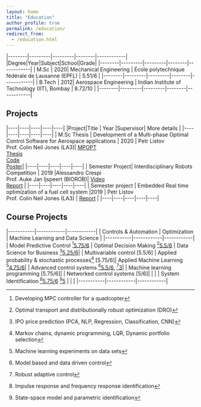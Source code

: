 ```yaml
---
layout: home
title: "Education"
author_profile: true
permalink: /education/
redirect_from:
  - /education.html
---
```


|--------|---------|---------|--------|------------|
|Degree|Year|Subject|School|Grade|
|--------|---------|---------|--------|------------|
| M.Sc | 2020| Mechanical Engineering | École polytechnique fédérale de Lausanne (EPFL) | 5.51/6 |
|--------|---------|---------|--------|------------|
| B.Tech | 2012| Aerospace Engineering | Indian Institute of Technology (IIT), Bombay | 8.72/10 |
|--------|---------|---------|--------|------------|

## Projects

|----|----|----|----|----|
|Project|Title | Year |Supervisor| More details |
|----|----|----|----|----|
| M.Sc Thesis | Development of a Multi-phase Optimal Control Software for Aerospace applications | 2020 | Petr Listov<br> Prof. Colin Neil Jones (LA3)| [MPOPT](https://mpopt.readthedocs.io/) <br>[Thesis](/assets/thesis.pdf) <br> [Code](https://github.com/mpopt/mpopt) <br> [Poster](/assets/poster.pdf)|
|----|----|----|----|----|
| Semester Project| Interdisciplinary Robots Competition | 2019 |Alessandro Crespi <br> Prof. Auke Jan Ijspeert (BIOROB)| [Video](https://www.youtube.com/watch?v=tjjpUH_5b8c) <br> [Report](/assets/petco.pdf) |
|----|----|----|----|----|
| Semester project | Embedded Real time optimization of a fuel cell system |2019 | Petr Listov<br> Prof. Colin Neil Jones (LA3) | [Report](/assets/rto.pdf) |
|----|----|----|----|----|

## Course Projects

|-----------|------------|------------|
| Controls & Automation | Optimization | Machine Learning and Data Science |
|-----------|------------|------------|
| Model Predictive Control [^1][5.75/6](/assets/mpc.pdf) | Optimal Decision Making [^6][5.5/6](/assets/odm.pdf) | Data Science for Business [^8][5.25/6](https://github.com/devakumar/dsfb-Project-Team3-2019/blob/master/Project.ipynb)|
| Multivariable control [5.5/6] | Applied probability & stochastic processes[^7] [5.75/6]| Applied Machine Learning [^9][4.75/6](/assets/aml.pdf)|
| Advanced control systems [^2][5.5/6](/assets/acs1.pdf), [^3][3](/assets/acs2.pdf)| | Machine learning programming [5.75/6]|
| Networked control systems [5/6]| | |
| System Identification [^4][5.75/6](/assets/ce1.pdf) [^5][5](/assets/ce2.pdf) | | |
|-----------|------------|------------|

[^1]: Developing MPC controller for a quadcopter
[^2]: Model based and data driven control
[^3]: Robust adaptive control
[^4]: Impulse response and frequency response identification
[^5]: State-space model and parametric identification
[^6]: Optimal transport and distributionally robust optimization (DRO)
[^7]: Markov chains, dynamic programming, LQR, Dynamic portfolio selection
[^8]: IPO price prediction (PCA, NLP, Regression, Classification, CNN)
[^9]: Machine learning experiments on data sets
